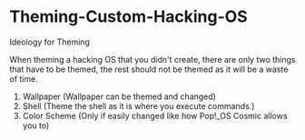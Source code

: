 # Theming-Custom-Hacking-OS
Ideology for Theming

When theming a hacking OS that you didn't create, there are only two things that have to be themed, the rest should not be themed as it will be a waste of time.

1. Wallpaper (Wallpaper can be themed and changed)
2. Shell (Theme the shell as it is where you execute commands.)
3. Color Scheme (Only if easily changed like how Pop!_OS Cosmic allows you to)
